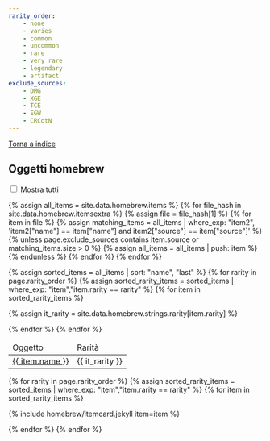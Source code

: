 ```yaml
---
rarity_order:
    - none
    - varies
    - common
    - uncommon
    - rare
    - very rare
    - legendary
    - artifact
exclude_sources:
    - DMG
    - XGE
    - TCE
    - EGW
    - CRCotN
---
```


[Torna a indice](/homebrew/index)

<script src="/assets/js/homebrew.js"></script>
<link rel="stylesheet" href="{{ '/assets/css/homebrew.css' | relative_url }}">

## Oggetti homebrew

<form class="showall">
    <input type="checkbox" id="showall" name="showall">
    <label for="showall">Mostra tutti</label>
</form>

<div id="homebrew-container" class="showone">
{% assign all_items = site.data.homebrew.items %}
{% for file_hash in site.data.homebrew.itemsextra %}
    {% assign file = file_hash[1] %}
    {% for item in file %}
        {% assign matching_items = all_items | where_exp: "item2", 'item2["name"] == item["name"] and item2["source"] == item["source"]' %}
        {% unless page.exclude_sources contains item.source or matching_items.size > 0 %}
        {% assign all_items = all_items | push: item %}
        {% endunless  %}
    {% endfor %}
{% endfor %}

<div class="index">
<table>
<thead>
    <tr>
        <td>Oggetto</td>
        <td>Rarità</td>
    </tr>
</thead>
<tbody>

<!-- Rarity first, name second -->
{% assign sorted_items = all_items | sort: "name", "last" %}
{% for rarity in page.rarity_order %}
{% assign sorted_rarity_items = sorted_items | where_exp: "item","item.rarity == rarity" %}
{% for item in sorted_rarity_items %}

<tr>
    <td><a href="#{{ item.name | slugify }}">{{ item.name }}</a></td>
    {% assign it_rarity = site.data.homebrew.strings.rarity[item.rarity] %}
    <td>{{ it_rarity }}</td>
</tr>

{% endfor %}
{% endfor %}

</tbody>
</table>
</div>

<div class="card-container">

<!-- Rarity first, name second -->
{% for rarity in page.rarity_order %}
{% assign sorted_rarity_items = sorted_items | where_exp: "item","item.rarity == rarity" %}
{% for item in sorted_rarity_items %}

<div class="card hidden" markdown="1">

{% include homebrew/itemcard.jekyll item=item %}

</div>

{% endfor %}
{% endfor %}

</div>
</div>